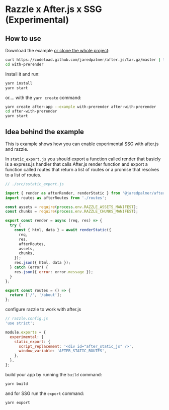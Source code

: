 # Razzle x After.js x SSG (Experimental)

## How to use

Download the example [or clone the whole project](https://github.com/jaredpalmer/after.js.git):

```bash
curl https://codeload.github.com/jaredpalmer/after.js/tar.gz/master | tar -xz --strip=2 after.js-master/examples/with-prerender
cd with-prerender
```

Install it and run:

```bash
yarn install
yarn start
```

or.... with the `yarn create` command:

```bash
yarn create after-app --example with-prerender after-with-prerender
cd after-with-prerender
yarn start
```

## Idea behind the example

This is example shows how you can enable experimental SSG with after.js and razzle.

In `static_export.js` you should export a function called render that basicly is a express.js handler that calls After.js render function and export a function called routes that return a list of routes or a promise that resolves to a list of routes.

```js
// ./src/sstatic_export.js

import { render as afterRender, renderStatic } from '@jaredpalmer/after';
import routes as afterRoutes from './routes';

const assets = require(process.env.RAZZLE_ASSETS_MANIFEST);
const chunks = require(process.env.RAZZLE_CHUNKS_MANIFEST);

export const render = async (req, res) => {
  try {
    const { html, data } = await renderStatic({
      req,
      res,
      afterRoutes,
      assets,
      chunks,
    });
    res.json({ html, data });
  } catch (error) {
    res.json({ error: error.message });
  }
};

export const routes = () => {
  return ['/', '/about'];
};
```

configure razzle to work with after.js

```js
// razzle.config.js
'use strict';

module.exports = {
  experimental: {
    static_export: {
      script_replacement: '<div id="after_static_js" />',
      window_variable: 'AFTER_STATIC_ROUTES',
    },
  },
};
```

build your app by running the `build` command:

```bash
yarn build
```

and for SSG run the `export` command:

```bash
yarn export
```
